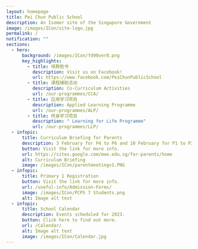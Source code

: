 ```yaml
---
layout: homepage
title: Pei Chun Public School
description: An Isomer site of the Singapore Government
image: /images/ICon/site-logo.jpg
permalink: /
notification: ""
sections:
  - hero:
      background: /images/ICon/fd90ver8.png
      key_highlights:
        - title: 培群脸书
          description: Visit us on Facebook!
          url: https://www.facebook.com/PeiChunPublicSchool
        - title: 课程辅助活动
          description: Co-Curriculum Activities
          url: /our-programmes/CCA/
        - title: 应用学习项目
          description: Applied Learning Programme
          url: /our-programmes/ALP/
        - title: 终身学习项目
          description: " Learning for Life Programme"
          url: /our-programmes/LLP/
  - infopic:
      title: Curriculum Briefing for Parents
      description: 3 February for P4 to P6 and 10 February for P1 to P3.
      button: Visit the link for more info.
      url: https://sites.google.com/moe.edu.sg/for-parents/home
      alt: Curriculum Briefing
      image: /images/ICon/parentmeetingv1.PNG
  - infopic:
      title: Primary 1 Registration
      button: Visit the link for more info.
      url: /useful-info/Admission-Forms/
      image: /images/ICon/PCPS 7 Students.png
      alt: Image alt text
  - infopic:
      title: School Calendar
      description: Events scheduled for 2023.
      button: Click here to find out more.
      url: /Calendar/
      alt: Image alt text
      image: /images/ICon/Calendar.jpg
---
```

